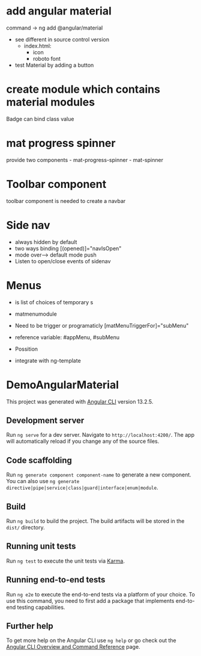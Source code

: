 # add angular material
command ->      ng add @angular/material    
- see different in source control version
    - index.html:
        + icon
        + roboto font
- test Material by adding a button

# create module which contains material modules
Badge can bind class value

# mat progress spinner
provide two components
    - mat-progress-spinner
    - mat-spinner

# Toolbar component
toolbar component is needed to create a navbar

# Side nav
- always hidden by default
- two ways binding
    [(opened)]="navIsOpen"
- mode
    over--> default mode
    push
- Listen to open/close events of sidenav
    
# Menus
- is list of choices of temporary s
- matmenumodule
- Need to be trigger or programaticly 
    [matMenuTriggerFor]="subMenu"
- reference variable:
    #appMenu, #subMenu
- Possition

- integrate with ng-template














# DemoAngularMaterial

This project was generated with [Angular CLI](https://github.com/angular/angular-cli) version 13.2.5.

## Development server

Run `ng serve` for a dev server. Navigate to `http://localhost:4200/`. The app will automatically reload if you change any of the source files.

## Code scaffolding

Run `ng generate component component-name` to generate a new component. You can also use `ng generate directive|pipe|service|class|guard|interface|enum|module`.

## Build

Run `ng build` to build the project. The build artifacts will be stored in the `dist/` directory.

## Running unit tests

Run `ng test` to execute the unit tests via [Karma](https://karma-runner.github.io).

## Running end-to-end tests

Run `ng e2e` to execute the end-to-end tests via a platform of your choice. To use this command, you need to first add a package that implements end-to-end testing capabilities.

## Further help

To get more help on the Angular CLI use `ng help` or go check out the [Angular CLI Overview and Command Reference](https://angular.io/cli) page.
